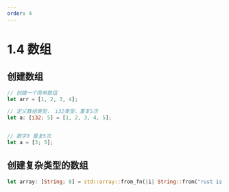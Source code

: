 ```yaml
---
order: 4
---
```

# 1.4 数组

## 创建数组
```rust
// 创建一个简单数组
let arr = [1, 2, 3, 4];

// 定义数组类型， i32类型，重复5次
let a: [i32; 5] = [1, 2, 3, 4, 5];


// 数字3 重复5次
let a = [3; 5];
```


## 创建复杂类型的数组
```rust
let array: [String; 8] = std::array::from_fn(|i| String::from("rust is good!"));
```